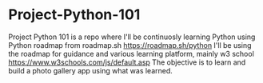 # Project-Python-101
Project Python 101 is a repo where I'll be continuosly learning Python using Python roadmap from roadmap.sh https://roadmap.sh/python 
I'll be using the roadmap for guidance and various learning platform, mainly w3 school https://www.w3schools.com/js/default.asp
The objective is to learn and build a photo gallery app using what was learned.
